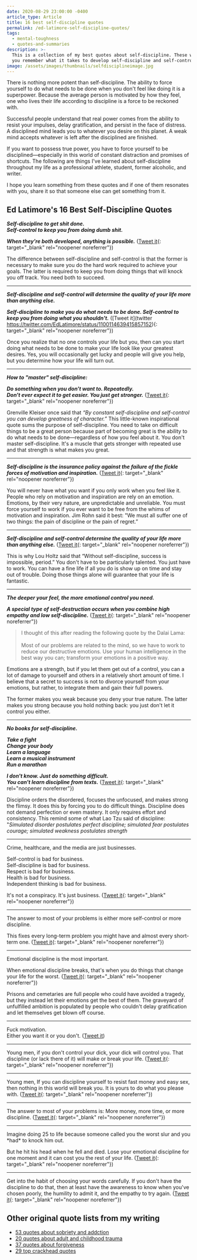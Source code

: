 ```yaml
---
date: 2020-08-29 23:00:00 -0400
article_type: Article
title: 16 best self-discipline quotes
permalink: /ed-latimore-self-discipline-quotes/
tags:
  - mental-toughness
  - quotes-and-summaries
description: >-
  This is a collection of my best quotes about self-discipline. These will help
  you remember what it takes to develop self-discipline and self-control.
image: /assets/images/thumbnails/selfdisciplineimage.jpg
---
```

There is nothing more potent than self-discipline. The ability to force yourself to do what needs to be done when you don't feel like doing it is a superpower. Because the average person is motivated by how they feel, one who lives their life according to discipline is a force to be reckoned with.

Successful people understand that real power comes from the ability to resist your impulses, delay gratification, and persist in the face of distress. A disciplined mind leads you to whatever you desire on this planet. A weak mind accepts whatever is left after the disciplined are finished.

If you want to possess true power, you have to force yourself to be disciplined—especially in this world of constant distraction and promises of shortcuts. The following are things I've learned about self-discipline throughout my life as a professional athlete, student, former alcoholic, and writer.

I hope you learn something from these quotes and if one of them resonates with you, share it so that someone else can get something from it.

## Ed Latimore's 16 Best Self-Discipline Quotes

***Self-discipline to get shit done.<br>Self-control to keep you from doing dumb shit.***

***When they're both developed, anything is possible.*** ([Tweet it](https://twitter.com/EdLatimore/status/1232709622651346945){: target="_blank" rel="noopener noreferrer"})

The difference between self-discipline and self-control is that the former is necessary to make sure you do the hard work required to achieve your goals. The latter is required to keep you from doing things that will knock you off track. You need both to succeed.

---

***Self-discipline and self-control will determine the quality of your life more than anything else.***

***Self-discipline to make you do what needs to be done. Self-control to keep you from doing what you shouldn't.*** ([Tweet it](twitter https://twitter.com/EdLatimore/status/1100114639415857152){: target="_blank" rel="noopener noreferrer"})

Once you realize that no one controls your life but you, then can you start doing what needs to be done to make your life look like your greatest desires. Yes, you will occasionally get lucky and people will give you help, but you determine how your life will turn out.

---

***How to "master" self-discipline:***

***Do something when you don't want to. Repeatedly.<br>Don't ever expect it to get easier. You just get stronger.*** ([Tweet it](https://twitter.com/EdLatimore/status/1206588350456586240){: target="_blank" rel="noopener noreferrer"})

Grenville Kleiser once said that *“By constant self-discipline and self-control you can develop greatness of character.”* This little-known inspirational quote sums the purpose of self-discipline. You need to take on difficult things to be a great person because part of becoming great is the ability to do what needs to be done—regardless of how you feel about it. You don't master self-discipline. It's a muscle that gets stronger with repeated use and that strength is what makes you great.

---

***Self-discipline is the insurance policy against the failure of the fickle forces of motivation and inspiration.*** ([Tweet it](https://twitter.com/EdLatimore/status/1298020982150569984){: target="_blank" rel="noopener noreferrer"})

You will never have what you want if you only work when you feel like it. People who rely on motivation and inspiration are rely on an emotion. Emotions, by their very nature, are unpredictable and unreliable. You must force yourself to work if you ever want to be free from the whims of motivation and inspiration. Jim Rohn said it best: "We must all suffer one of two things: the pain of discipline or the pain of regret.”

---

***Self-discipline and self-control determine the quality of your life more than anything else.*** ([Tweet it](https://twitter.com/EdLatimore/status/1059155306553491457){: target="_blank" rel="noopener noreferrer"})

This is why Lou Holtz said that “Without self-discipline, success is impossible, period.” You don't have to be particularly talented. You just have to work. You can have a fine life if all you do is show up on time and stay out of trouble. Doing those things alone will guarantee that your life is fantastic.&nbsp;

---

***The deeper your feel, the more emotional control you need.***

***A special type of self-destruction occurs when you combine high empathy and low self-discipline.*** ([Tweet it](https://twitter.com/EdLatimore/status/1245748194421739520){: target="_blank" rel="noopener noreferrer"})

> I thought of this after reading the following quote by the Dalai Lama:<br><br>Most of our problems are related to the mind, so we have to work to reduce our destructive emotions. Use your human intelligence in the best way you can; transform your emotions in a positive way.

Emotions are a strength, but if you let them get out of a control, you can a lot of damage to yourself and others in a relatively short amount of time. I believe that a secret to success is not to divorce yourself from your emotions, but rather, to integrate them and gain their full powers.

The former makes you weak because you deny your true nature. The latter makes you strong because you hold nothing back: you just don't let it control you either.&nbsp;

---

***No books for self-discipline.***

***Take a fight<br>Change your body<br>Learn a language<br>Learn a musical instrument<br>Run a marathon***

***I don't know. Just do something difficult.<br>You can't learn discipline from texts.*** ([Tweet it](https://twitter.com/EdLatimore/status/1287028777768321029){: target="_blank" rel="noopener noreferrer"})

Discipline orders the disordered, focuses the unfocused, and makes strong the flimsy. It does this by forcing you to do difficult things. Discipline does not demand perfection or even mastery. It only requires effort and consistency. This remind some of what Lao Tzu said of discipline: "*Simulated disorder postulates perfect discipline; simulated fear postulates courage; simulated weakness postulates strength*

---

Crime, healthcare, and the media are just businesses.

Self-control is bad for business.<br>Self-discipline is bad for business.<br>Respect is bad for business.<br>Health is bad for business.<br>Independent thinking is bad for business.

It's not a conspiracy. It's just business. ([Tweet it](https://twitter.com/EdLatimore/status/1259813426630705152){: target="_blank" rel="noopener noreferrer"})

---

The answer to most of your problems is either more self-control or more discipline.

This fixes every long-term problem you might have and almost every short-term one. ([Tweet it](https://twitter.com/EdLatimore/status/1272321993879302144){: target="_blank" rel="noopener noreferrer"})

---

Emotional discipline is the most important.

When emotional discipline breaks, that's when you do things that change your life for the worst. ([Tweet it](https://twitter.com/EdLatimore/status/1296529542258008064){: target="_blank" rel="noopener noreferrer"})

Prisons and cemetaries are full people who could have avoided a tragedy, but they instead let their emotions get the best of them. The graveyard of unfulfilled ambition is populated by people who couldn't delay gratification and let themselves get blown off course.&nbsp;

---

Fuck motivation.<br>Either you want it or you don't. ([Tweet it](https://twitter.com/EdLatimore/status/1297191363457495040))

---

Young men, if you don't control your dick, your dick will control you. That discipline (or lack there of it) will make or break your life. ([Tweet it](https://twitter.com/EdLatimore/status/1400430019650981896){: target="_blank" rel="noopener noreferrer"})

---

Young men, If you can discipline yourself to resist fast money and easy sex, then nothing in this world will break you. It is yours to do what you please with. ([Tweet it](https://twitter.com/EdLatimore/status/1452829102256402432){: target="_blank" rel="noopener noreferrer"})

---

The answer to most of your problems is: More money, more time, or more discipline. ([Tweet it](https://twitter.com/EdLatimore/status/1442121815602737154){: target="_blank" rel="noopener noreferrer"})

---

Imagine doing 25 to life because someone called you the worst slur and you \*had\* to knock him out.

But he hit his head when he fell and died. Lose your emotional discipline for one moment and it can cost you the rest of your life. ([Tweet it](https://twitter.com/EdLatimore/status/1437963109826695171){: target="_blank" rel="noopener noreferrer"})

---

Get into the habit of choosing your words carefully. If you don't have the discipline to do that, then at least have the awareness to know when you've chosen poorly, the humility to admit it, and the empathy to try again. ([Tweet it](https://twitter.com/EdLatimore/status/1431640652375265280){: target="_blank" rel="noopener noreferrer"})

## Other original quote lists from my writing

* [53 quotes about sobriety and addction](/ed-latimore-sobriety-quotes/)
* [20 quotes about adult and childhood trauma](/trauma-quotes/)
* [37 quotes about forgiveness](/Ed-latimore-forgiveness-quotes/)
* [29 top crackhead quotes](/crackhead-head-quotes/)
